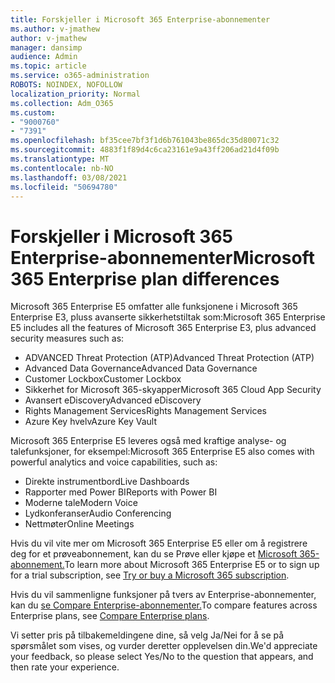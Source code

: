 ```yaml
---
title: Forskjeller i Microsoft 365 Enterprise-abonnementer
ms.author: v-jmathew
author: v-jmathew
manager: dansimp
audience: Admin
ms.topic: article
ms.service: o365-administration
ROBOTS: NOINDEX, NOFOLLOW
localization_priority: Normal
ms.collection: Adm_O365
ms.custom:
- "9000760"
- "7391"
ms.openlocfilehash: bf35cee7bf3f1d6b761043be865dc35d80071c32
ms.sourcegitcommit: 4883f1f89d4c6ca23161e9a43ff206ad21d4f09b
ms.translationtype: MT
ms.contentlocale: nb-NO
ms.lasthandoff: 03/08/2021
ms.locfileid: "50694780"
---
```

# <a name="microsoft-365-enterprise-plan-differences"></a><span data-ttu-id="b4289-102">Forskjeller i Microsoft 365 Enterprise-abonnementer</span><span class="sxs-lookup"><span data-stu-id="b4289-102">Microsoft 365 Enterprise plan differences</span></span>

<span data-ttu-id="b4289-103">Microsoft 365 Enterprise E5 omfatter alle funksjonene i Microsoft 365 Enterprise E3, pluss avanserte sikkerhetstiltak som:</span><span class="sxs-lookup"><span data-stu-id="b4289-103">Microsoft 365 Enterprise E5 includes all the features of Microsoft 365 Enterprise E3, plus advanced security measures such as:</span></span>

- <span data-ttu-id="b4289-104">ADVANCED Threat Protection (ATP)</span><span class="sxs-lookup"><span data-stu-id="b4289-104">Advanced Threat Protection (ATP)</span></span>
- <span data-ttu-id="b4289-105">Advanced Data Governance</span><span class="sxs-lookup"><span data-stu-id="b4289-105">Advanced Data Governance</span></span>
- <span data-ttu-id="b4289-106">Customer Lockbox</span><span class="sxs-lookup"><span data-stu-id="b4289-106">Customer Lockbox</span></span>
- <span data-ttu-id="b4289-107">Sikkerhet for Microsoft 365-skyapper</span><span class="sxs-lookup"><span data-stu-id="b4289-107">Microsoft 365 Cloud App Security</span></span>
- <span data-ttu-id="b4289-108">Avansert eDiscovery</span><span class="sxs-lookup"><span data-stu-id="b4289-108">Advanced eDiscovery</span></span>
- <span data-ttu-id="b4289-109">Rights Management Services</span><span class="sxs-lookup"><span data-stu-id="b4289-109">Rights Management Services</span></span>
- <span data-ttu-id="b4289-110">Azure Key hvelv</span><span class="sxs-lookup"><span data-stu-id="b4289-110">Azure Key Vault</span></span>

<span data-ttu-id="b4289-111">Microsoft 365 Enterprise E5 leveres også med kraftige analyse- og talefunksjoner, for eksempel:</span><span class="sxs-lookup"><span data-stu-id="b4289-111">Microsoft 365 Enterprise E5 also comes with powerful analytics and voice capabilities, such as:</span></span>

- <span data-ttu-id="b4289-112">Direkte instrumentbord</span><span class="sxs-lookup"><span data-stu-id="b4289-112">Live Dashboards</span></span>
- <span data-ttu-id="b4289-113">Rapporter med Power BI</span><span class="sxs-lookup"><span data-stu-id="b4289-113">Reports with Power BI</span></span>
- <span data-ttu-id="b4289-114">Moderne tale</span><span class="sxs-lookup"><span data-stu-id="b4289-114">Modern Voice</span></span>
- <span data-ttu-id="b4289-115">Lydkonferanser</span><span class="sxs-lookup"><span data-stu-id="b4289-115">Audio Conferencing</span></span>
- <span data-ttu-id="b4289-116">Nettmøter</span><span class="sxs-lookup"><span data-stu-id="b4289-116">Online Meetings</span></span>

<span data-ttu-id="b4289-117">Hvis du vil vite mer om Microsoft 365 Enterprise E5 eller om å registrere deg for et prøveabonnement, kan du se Prøve eller kjøpe et [Microsoft 365-abonnement.](https://go.microsoft.com/fwlink/?linkid=2099673)</span><span class="sxs-lookup"><span data-stu-id="b4289-117">To learn more about Microsoft 365 Enterprise E5 or to sign up for a trial subscription, see [Try or buy a Microsoft 365 subscription](https://go.microsoft.com/fwlink/?linkid=2099673).</span></span>

<span data-ttu-id="b4289-118">Hvis du vil sammenligne funksjoner på tvers av Enterprise-abonnementer, kan du [se Compare Enterprise-abonnementer.](https://go.microsoft.com/fwlink/?linkid=2097200)</span><span class="sxs-lookup"><span data-stu-id="b4289-118">To compare features across Enterprise plans, see [Compare Enterprise plans](https://go.microsoft.com/fwlink/?linkid=2097200).</span></span>

<span data-ttu-id="b4289-119">Vi setter pris på tilbakemeldingene dine, så velg Ja/Nei for å se på spørsmålet som vises, og vurder deretter opplevelsen din.</span><span class="sxs-lookup"><span data-stu-id="b4289-119">We'd appreciate your feedback, so please select Yes/No to the question that appears, and then rate your experience.</span></span>
